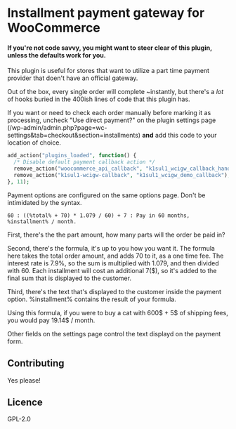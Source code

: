 # Installment payment gateway for WooCommerce

#### If you're not code savvy, you might want to steer clear of this plugin, unless the defaults work for you.

This plugin is useful for stores that want to utilize a part time payment provider that doen't have an official gateway.

Out of the box, every single order will complete ~instantly, but there's a *lot* of hooks buried in the 400ish lines of code that this plugin has.

If you want or need to check each order manually before marking it as processing, uncheck "Use direct payment?" on the plugin settings page (/wp-admin/admin.php?page=wc-settings&tab=checkout&section=installments) **and** add this code to your location of choice.

```php
add_action("plugins_loaded", function() {
  /* Disable default payment callback action */
  remove_action("woocommerce_api_callback", "k1sul1_wcigw_callback_handler");
  remove_action("k1sul1-wcigw-callback", "k1sul1_wcigw_demo_callback");
}, 11);
```

Payment options are configured on the same options page. Don't be intimidated by the syntax.
```
60 : ((%total% + 70) * 1.079 / 60) + 7 : Pay in 60 months, %installment% / month.
```
First, there's the the part amount, how many parts will the order be paid in?

Second, there's the formula, it's up to you how you want it. The formula here takes the total order amount, and adds 70 to it, as a one time fee. The interest rate is 7.9%, so the sum is multiplied with 1.079, and then divided with 60. Each installment will cost an additional 7($), so it's added to the final sum that is displayed to the customer.

Third, there's the text that's displayed to the customer inside the payment option. %installment% contains the result of your formula.

Using this formula, if you were to buy a cat with 600$ + 5$ of shipping fees, you would pay 19.14$ / month.

Other fields on the settings page control the text displayd on the payment form.

## Contributing
Yes please!

## Licence
GPL-2.0

